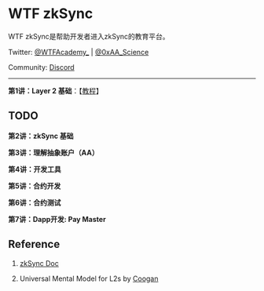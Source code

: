 # WTF zkSync

WTF zkSync是帮助开发者进入zkSync的教育平台。

Twitter: [@WTFAcademy_](https://twitter.com/WTFAcademy_) | [@0xAA_Science](https://twitter.com/0xAA_Science)

Community: [Discord](https://discord.gg/5akcruXrsk)

---

**第1讲：Layer 2 基础**：【[教程](./01_L2/readme.md)】

## TODO

**第2讲：zkSync 基础**

**第3讲：理解抽象账户（AA）**

**第4讲：开发工具**

**第5讲：合约开发**

**第6讲：合约测试**

**第7讲：Dapp开发: Pay Master**

## Reference

1. [zkSync Doc](https://docs.zksync.io)

2. Universal Mental Model for L2s by [Coogan](https://twitter.com/FmrSmrt)